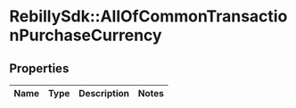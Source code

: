 # RebillySdk::AllOfCommonTransactionPurchaseCurrency

## Properties
Name | Type | Description | Notes
------------ | ------------- | ------------- | -------------

